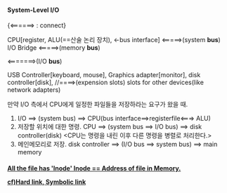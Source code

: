  <h4>System-Level I/O</h4>
 
 {<======> : connect}
 
 
 CPU[register, ALU(==산술 논리 장치), <-bus interface] <=====>(system <b>bus</b>) I/O Bridge <=====>(memory <b>bus</b>)
 
 <=======>(I/O <b>bus</b>)
 
 USB Controller[keyboard, mouse], Graphics adapter[monitor], disk controller[disk], //====>(expension slots) slots for other devices(like network adapters)
 
 만약 I/O 측에서 CPU에게 일정한 파일들을 저장하라는 요구가 왔을 때.
 1. I/O ==> (system bus) ==> CPU(bus interface==>registerfile<===> ALU)
 2. 저장할 위치에 대한 명령. CPU ==> (system bus ==> I/O bus) ==> disk controller(disk) <CPU는 명령을 내린 이후 다른 명령을 병렬로 처리한다.>
 3. 메인메모리로 저장. disk controller ==> (I/O bus ==> system bus) ==> main memory 
 
 <h4><a href="https://soobindeveloper8.tistory.com/175" type="blank>Unix files</a></h4>
 유닉스 체제 안에서 모든 I/O 장치와 커널은 파일로 표현된다.
 또한 유닉스 파일은 sequence of m bytes다.
 B0, B1, ... , Bk, ... Bm-1
 
 
 <h4>Sequence of Systemcalls</h4>
 
 If you want to open file, you may use function "open()".

 All the file has 'Inode'
 Inode == Address of file in Memory.
 
 cf)<a href="https://thenicesj.tistory.com/217" type="blank">Hard link, Symbolic link</a>
 


 
